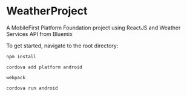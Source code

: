 # WeatherProject
A MobileFirst Platform Foundation project using ReactJS and Weather Services API from Bluemix

To get started, navigate to the root directory:

`npm install`

`cordova add platform android`

`webpack`

`cordova run android`
